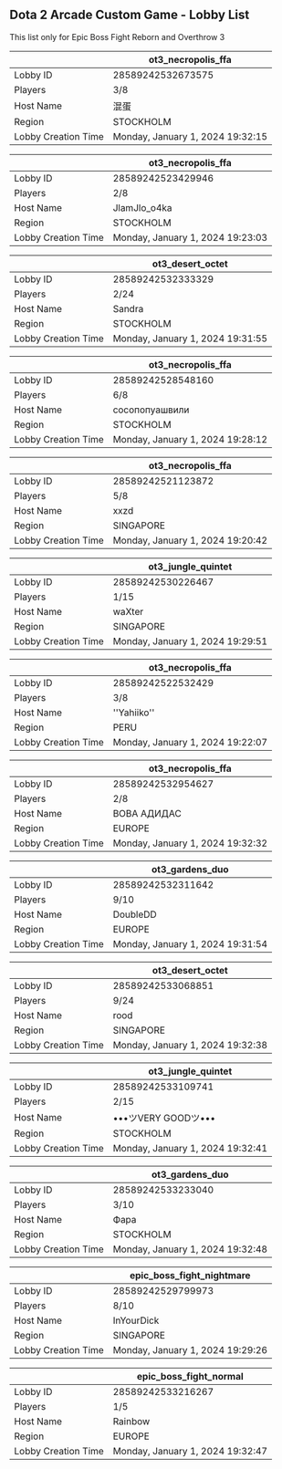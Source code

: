 ## Dota 2 Arcade Custom Game - Lobby List

This list only for Epic Boss Fight Reborn and Overthrow 3

|  | ot3_necropolis_ffa |
| ------ | ------ |
| Lobby ID | 28589242532673575 |
| Players | 3/8 |
| Host Name | 混蛋 |
| Region | STOCKHOLM |
| Lobby Creation Time | Monday, January 1, 2024 19:32:15 |


|  | ot3_necropolis_ffa |
| ------ | ------ |
| Lobby ID | 28589242523429946 |
| Players | 2/8 |
| Host Name | JlamJlo_o4ka |
| Region | STOCKHOLM |
| Lobby Creation Time | Monday, January 1, 2024 19:23:03 |


|  | ot3_desert_octet |
| ------ | ------ |
| Lobby ID | 28589242532333329 |
| Players | 2/24 |
| Host Name | Sandra |
| Region | STOCKHOLM |
| Lobby Creation Time | Monday, January 1, 2024 19:31:55 |


|  | ot3_necropolis_ffa |
| ------ | ------ |
| Lobby ID | 28589242528548160 |
| Players | 6/8 |
| Host Name | сосопопуашвили |
| Region | STOCKHOLM |
| Lobby Creation Time | Monday, January 1, 2024 19:28:12 |


|  | ot3_necropolis_ffa |
| ------ | ------ |
| Lobby ID | 28589242521123872 |
| Players | 5/8 |
| Host Name | xxzd |
| Region | SINGAPORE |
| Lobby Creation Time | Monday, January 1, 2024 19:20:42 |


|  | ot3_jungle_quintet |
| ------ | ------ |
| Lobby ID | 28589242530226467 |
| Players | 1/15 |
| Host Name | waXter |
| Region | SINGAPORE |
| Lobby Creation Time | Monday, January 1, 2024 19:29:51 |


|  | ot3_necropolis_ffa |
| ------ | ------ |
| Lobby ID | 28589242522532429 |
| Players | 3/8 |
| Host Name | ''Yahiiko'' |
| Region | PERU |
| Lobby Creation Time | Monday, January 1, 2024 19:22:07 |


|  | ot3_necropolis_ffa |
| ------ | ------ |
| Lobby ID | 28589242532954627 |
| Players | 2/8 |
| Host Name | ВОВА АДИДАС |
| Region | EUROPE |
| Lobby Creation Time | Monday, January 1, 2024 19:32:32 |


|  | ot3_gardens_duo |
| ------ | ------ |
| Lobby ID | 28589242532311642 |
| Players | 9/10 |
| Host Name | DoubleDD |
| Region | EUROPE |
| Lobby Creation Time | Monday, January 1, 2024 19:31:54 |


|  | ot3_desert_octet |
| ------ | ------ |
| Lobby ID | 28589242533068851 |
| Players | 9/24 |
| Host Name | rood |
| Region | SINGAPORE |
| Lobby Creation Time | Monday, January 1, 2024 19:32:38 |


|  | ot3_jungle_quintet |
| ------ | ------ |
| Lobby ID | 28589242533109741 |
| Players | 2/15 |
| Host Name | •••ツVERY GOODツ••• |
| Region | STOCKHOLM |
| Lobby Creation Time | Monday, January 1, 2024 19:32:41 |


|  | ot3_gardens_duo |
| ------ | ------ |
| Lobby ID | 28589242533233040 |
| Players | 3/10 |
| Host Name | Фара |
| Region | STOCKHOLM |
| Lobby Creation Time | Monday, January 1, 2024 19:32:48 |


|  | epic_boss_fight_nightmare |
| ------ | ------ |
| Lobby ID | 28589242529799973 |
| Players | 8/10 |
| Host Name | InYourDick |
| Region | SINGAPORE |
| Lobby Creation Time | Monday, January 1, 2024 19:29:26 |


|  | epic_boss_fight_normal |
| ------ | ------ |
| Lobby ID | 28589242533216267 |
| Players | 1/5 |
| Host Name | Rainbow |
| Region | EUROPE |
| Lobby Creation Time | Monday, January 1, 2024 19:32:47 |


